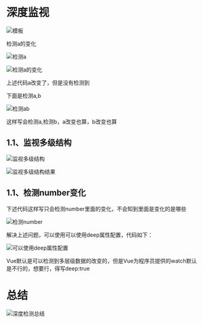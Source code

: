 # 深度监视

![模板](C:\Users\86173\Desktop\vue\笔记\images\模板.png)

检测a的变化

![检测a](C:\Users\86173\Desktop\vue\笔记\images\检测a.png)

![检测a的变化](C:\Users\86173\Desktop\vue\笔记\images\检测a的变化.png)

上述代码a改变了，但是没有检测到

下面是检测a,b

![检测ab](C:\Users\86173\Desktop\vue\笔记\images\检测ab.png)

这样写会检测a,检测b，a改变也算，b改变也算

## 1.1、监视多级结构

![监视多级结构](C:\Users\86173\Desktop\vue\笔记\images\监视多级结构.png)

![监视多级结构结果](C:\Users\86173\Desktop\vue\笔记\images\监视多级结构结果.png)

## 1.1、检测number变化

下述代码这样写只会检测number里面的变化，不会知到里面是变化的是哪些

![检测number](C:\Users\86173\Desktop\vue\笔记\images\检测number.png)

解决上述问题，可以使用可以使用deep属性配置，代码如下：

![可以使用deep属性配置](C:\Users\86173\Desktop\vue\笔记\images\可以使用deep属性配置.png)

Vue默认是可以检测到多层级数据的改变的，但是Vue为程序员提供的watch默认是不行的，想要行，得写deep:true

# 总结

![深度检测总结](C:\Users\86173\Desktop\vue\笔记\images\深度检测总结.png)